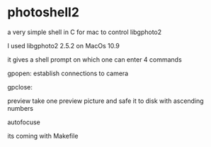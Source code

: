 photoshell2
===========

a very simple shell in C for mac to control libgphoto2

I used libgphoto2 2.5.2 on MacOs 10.9

it gives a shell prompt on which one can enter 4 commands

gpopen: establish connections to camera

gpclose:

preview take one preview picture and safe it to disk with ascending numbers

autofocuse

its coming with Makefile


